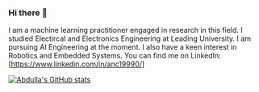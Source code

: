 ### Hi there 👋

<!--
**Abdullah-Nasir-Chowdhury/Abdullah-Nasir-Chowdhury** is a ✨ _special_ ✨ repository because its `README.md` (this file) appears on your GitHub profile.

Here are some ideas to get you started:

- 🔭 I’m currently working on Machine Learning and Pattern Recognition Projects
- 🌱 I’m currently learning ...
- 👯 I’m looking to collaborate on ...
- 🤔 I’m looking for help with ...
- 💬 Ask me about ...
- 📫 How to reach me: ...
- 😄 Pronouns: ...
- ⚡ Fun fact: ...
--> 
I am a machine learning practitioner engaged in research in this field. I studied Electircal and Electronics Engineering at Leading University. I am pursuing AI Engineering at the moment. I also have a keen interest in Robotics and Embedded Systems.
You can find me on LinkedIn: [https://www.linkedin.com/in/anc19990/]


[![Abdulla's GitHub stats](https://github-readme-stats.vercel.app/api?username=anuraghazra)](https://github.com/Abdullah-Nasir-Chowdhury/github-readme-stats)

